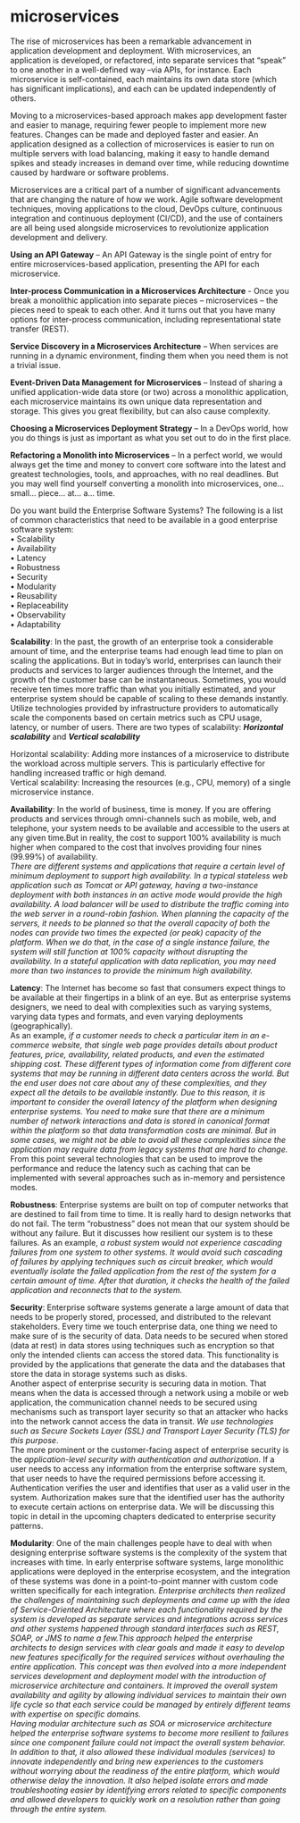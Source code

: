 # microservices

The rise of microservices has been a remarkable advancement in application development and deployment. With microservices, an application is developed, or refactored, into separate services that “speak” to one another in a well-defined way –via APIs, for instance. Each microservice is self-contained, each maintains its own data store (which has significant implications), and each can be updated independently of others.

Moving to a microservices-based approach makes app development faster and easier to manage, requiring fewer people to implement more new features. Changes can be made and deployed faster and easier. An application designed as a collection of microservices is easier to run on multiple servers with load balancing, making it easy to handle demand spikes and steady increases in demand over time, while reducing downtime caused by hardware or software problems.

Microservices are a critical part of a number of significant advancements that are changing the nature of how we work. Agile software development techniques, moving applications to the cloud, DevOps culture, continuous integration and continuous deployment (CI/CD), and the use of containers are all being used alongside microservices to revolutionize application development and delivery.

**Using an API Gateway** – An API Gateway is the single point of entry for entire microservices-based application, presenting the API for each microservice.

**Inter-process Communication in a Microservices Architecture** - Once you break a monolithic application into separate pieces – microservices – the pieces need to speak to each other. And it turns out that you have many options for inter-process communication, including representational state transfer (REST).

**Service Discovery in a Microservices Architecture** – When services are running in a dynamic environment, finding them when you need them is not a trivial issue.

**Event-Driven Data Management for Microservices** – Instead of sharing a unified application-wide data store (or two) across a monolithic application, each microservice maintains its own unique data representation and storage. This gives you great flexibility, but can also cause complexity.

**Choosing a Microservices Deployment Strategy** – In a DevOps world, how you do things is just as important as what you set out to do in the first place.

**Refactoring a Monolith into Microservices** – In a perfect world, we would always get the time and money to convert core software into the latest and greatest technologies, tools, and approaches, with no real deadlines. But you may well find yourself converting a monolith into microservices, one… small… piece… at… a… time.

Do you want build the Enterprise Software Systems?
The following is a list of common characteristics that need to be available in a good enterprise software system:  
    • Scalability  
    • Availability  
    • Latency   
    • Robustness  
    • Security  
    • Modularity  
    • Reusability  
    • Replaceability  
    • Observability  
    • Adaptability  

**Scalability**: In the past, the growth of an enterprise took a considerable amount of time, and the enterprise teams had enough lead time to plan on scaling the applications. But in today’s world, enterprises can launch their products and services to larger audiences through the Internet, and the growth of the customer base can be instantaneous. Sometimes, you would receive ten times more traffic than what you initially estimated, and your enterprise system should be capable of scaling to these demands instantly. Utilize technologies provided by infrastructure providers to automatically scale the components based on certain metrics such as CPU usage, latency, or number of users. There are two types of scalability: _**Horizontal scalability**_ and _**Vertical scalability**_

Horizontal scalability: Adding more instances of a microservice to distribute the workload across multiple servers. This is particularly effective for handling increased traffic or high demand.    
Vertical scalability: Increasing the resources (e.g., CPU, memory) of a single microservice instance. 

**Availability**: In the world of business, time is money. If you are offering products and services through omni-channels such as mobile, web, and telephone, your system needs to be available and accessible to the users at any given time.But in reality, the cost to support 100% availability is much higher when compared to the cost that involves providing four nines (99.99%) of availability.    
_There are different systems and applications that require a certain level of minimum deployment to support high availability. In a typical stateless web application such as Tomcat or API gateway, having a two-instance deployment with both instances in an active mode would provide the high availability. A load balancer will be used to distribute the traffic coming into the web server in a round-robin fashion. When planning the capacity of the servers, it needs to be planned so that the overall capacity of both the nodes can provide two times the expected (or peak) capacity of the platform. When we do that, in the case of a single instance failure, the system will still function at 100% capacity without disrupting the availability. In a stateful application with data replication, you may need more than two instances to provide the minimum high availability._    

**Latency**: The Internet has become so fast that consumers expect things to be available at their fingertips in a blink of an eye. But as enterprise systems designers, we need to deal with complexities such as varying systems, varying data types and formats, and even varying deployments (geographically).     
As an example, _if a customer needs to check a particular item in an e-commerce website, that single web page provides details about product features, price, availability, related products, and even the estimated shipping cost. These different types of information come from different core systems that may be running in different data centers across the world. But the end user does not care about any of these complexities, and they expect all the details to be available instantly. Due to this reason, it is important to consider the overall latency of the platform when designing enterprise systems. You need to make sure that there are a minimum number of network interactions and data is stored in canonical format within the platform so that data transformation costs are minimal. But in some cases, we might not be able to avoid all these complexities since the application may require data from legacy systems that are hard to change._ From this point several technologies that can be used to improve the performance and reduce the latency such as caching that can be implemented with several approaches such as in-memory and persistence modes.

**Robustness**: Enterprise systems are built on top of computer networks that are destined to fail from time to time. It is really hard to design networks that do not fail. The term “robustness” does not mean that our system should be without any failure. But it discusses how resilient our system is to these failures. As an example, _a robust system would not experience cascading failures from one system to other systems. It would avoid such cascading of failures by applying techniques such as circuit breaker, which would eventually isolate the failed application from the rest of the system for a certain amount of time. After that duration, it checks the health of the failed application and reconnects that to the system._

**Security**: Enterprise software systems generate a large amount of data that needs to be properly stored, processed, and distributed to the relevant stakeholders. Every time we touch enterprise data, one thing we need to make sure of is the security of data. Data needs to be secured when stored (data at rest) in data stores using techniques such as encryption so that only the intended clients can access the stored data. This functionality is provided by the applications that generate the data and the databases that store the data in storage systems such as disks.    
Another aspect of enterprise security is securing data in motion. That means when the data is accessed through a network using a mobile or web application, the communication channel needs to be secured using mechanisms such as transport layer security so that an attacker who hacks into the network cannot access the data in transit. _We use technologies such as Secure Sockets Layer (SSL) and Transport Layer Security (TLS) for this purpose_.    
The more prominent or the customer-facing aspect of enterprise security is the _application-level security with authentication and authorization_. If a user needs to access any information from the enterprise software system, that user needs to have the required permissions before accessing it. Authentication verifies the user and identifies that user as a valid user in the system. Authorization makes sure that the identified user has the authority to execute certain actions on enterprise data. We will be discussing this topic in detail in the upcoming chapters dedicated to enterprise security patterns.

**Modularity**: One of the main challenges people have to deal with when designing enterprise software systems is the complexity of the system that increases with time. In early enterprise software systems, large monolithic applications were deployed in the enterprise ecosystem, and the integration of these systems was done in a point-to-point manner with custom code written specifically for each integration. _Enterprise architects then realized the challenges of maintaining such deployments and came up with the idea of Service-Oriented Architecture where each functionality required by the system is developed as separate services and integrations across services and other systems happened through standard interfaces such as REST, SOAP, or JMS to name a few.This approach helped the enterprise architects to design services with clear goals and made it easy to develop new features specifically for the required services without overhauling the entire application. This concept was then evolved into a more independent services development and deployment model with the introduction of microservice architecture and containers. It improved the overall system availability and agility by allowing individual services to maintain their own life cycle so that each service could be managed by entirely different teams with expertise on specific domains._    
_Having modular architecture such as SOA or microservice architecture helped the enterprise software systems to become more resilient to failures since one component failure could not impact the overall system behavior. In addition to that, it also allowed these individual modules (services) to innovate independently and bring new experiences to the customers without worrying about the readiness of the entire platform, which would otherwise delay the innovation. It also helped isolate errors and made troubleshooting easier by identifying errors related to specific components and allowed developers to quickly work on a resolution rather than going through the entire system._

